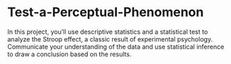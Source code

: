 # Test-a-Perceptual-Phenomenon

In this project, you’ll use descriptive statistics and a statistical test to analyze the Stroop effect, a classic result of experimental psychology. Communicate your understanding of the data and use statistical inference to draw a conclusion based on the results.
